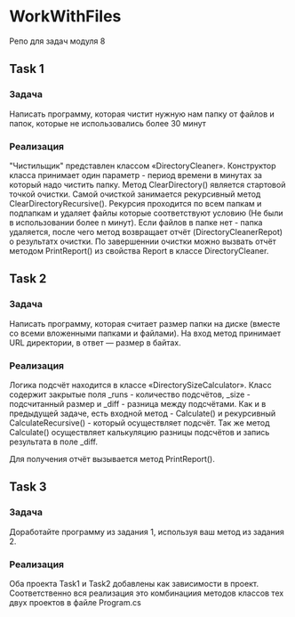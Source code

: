 # WorkWithFiles
 Репо для задач модуля 8

## Task 1
### Задача
Написать программу, которая чистит нужную нам папку от файлов  и папок, которые не использовались более 30 минут 

### Реализация
"Чистильщик" представлен классом «DirectoryCleaner». Конструктор класса принимает один параметр - период времени в минутах за который надо чистить папку.
Метод ClearDirectory() является стартовой точкой очистки. Самой очисткой занимается рекурсивный метод ClearDirectoryRecursive().
Рекурсия проходится по всем папкам и подпапкам и удаляет файлы которые соответствуют условию (Не были в использовании более n минут).
Если файлов в папке нет - папка удаляется, после чего метод возвращает отчёт (DirectoryCleanerRepot) о результатх очистки.
По завершеннии очистки можно вызвать отчёт методом PrintReport() из свойства Report в классе DirectoryCleaner.

## Task 2
### Задача
Напиcать программу, которая считает размер папки на диске (вместе со всеми вложенными папками и файлами). На вход метод принимает URL директории, в ответ — размер в байтах.

### Реализация
Логика подсчёт находится в классе «DirectorySizeCalculator».
Класс содержит закрытые поля _runs - количество подсчётов, _size - подсчитанный размер и _diff - разница между подсчётами.
Как и в предыдущей задаче, есть входной метод - Calculate() и рекурсивный CalculateRecursive() - который осуществляет подсчёт.
Так же метод Calculate() осуществляет калькуляцию разницы подсчётов и запись результата в поле _diff.

Для получения отчёт вызывается метод PrintReport().

## Task 3
### Задача
Доработайте программу из задания 1, используя ваш метод из задания 2.

### Реализация
Оба проекта Task1 и Task2 добавлены как зависимости в проект. Соответственно вся реализация это комбинациия методов классов тех двух проектов
в файле Program.cs